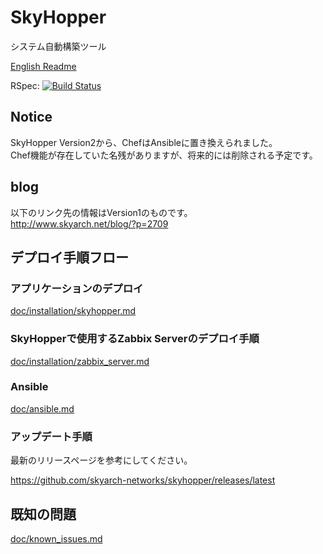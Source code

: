 # SkyHopper
システム自動構築ツール

[English Readme](README_EN.md)

RSpec: [![Build Status](https://travis-ci.org/skyarch-networks/skyhopper.svg?branch=master)](https://travis-ci.org/skyarch-networks/skyhopper)

## Notice
SkyHopper Version2から、ChefはAnsibleに置き換えられました。  
Chef機能が存在していた名残がありますが、将来的には削除される予定です。

## blog
以下のリンク先の情報はVersion1のものです。  
http://www.skyarch.net/blog/?p=2709

## デプロイ手順フロー

### アプリケーションのデプロイ

[doc/installation/skyhopper.md](doc/installation/skyhopper.md)

### SkyHopperで使用するZabbix Serverのデプロイ手順

[doc/installation/zabbix_server.md](doc/installation/zabbix_server.md)


### Ansible
[doc/ansible.md](doc/ansible.md)

### アップデート手順

最新のリリースページを参考にしてください。

https://github.com/skyarch-networks/skyhopper/releases/latest

## 既知の問題

[doc/known_issues.md](doc/known_issues.md)

